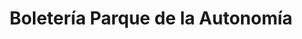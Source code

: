 ---
title: "Boletería Parque de la Autonomía"
url: /cochabamba/boleteria-parque-de-la-autonomia/
shop: entradas
---